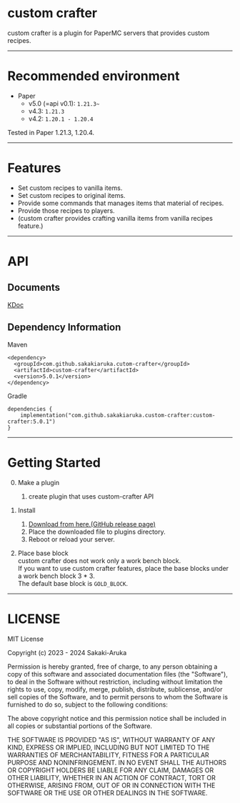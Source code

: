 # custom crafter  
custom crafter is a plugin for PaperMC servers that provides custom recipes. 

---

# Recommended environment
- Paper
  - v5.0 (=api v0.1): `1.21.3~`
  - v4.3: `1.21.3`
  - v4.2: `1.20.1 - 1.20.4`

Tested in Paper 1.21.3, 1.20.4.

---

# Features
- Set custom recipes to vanilla items.
- Set custom recipes to original items.
- Provide some commands that manages items that material of recipes.
- Provide those recipes to players.
- (custom crafter provides crafting vanilla items from vanilla recipes feature.)

---

# API

## Documents
[KDoc](https://sakaki-aruka.github.io/custom-crafter/)

## Dependency Information
Maven

```
<dependency>
  <groupId>com.github.sakakiaruka.cutom-crafter</groupId>
  <artifactId>custom-crafter</artifactId>
  <version>5.0.1</version>
</dependency>
```

Gradle
```
dependencies {
    implementation("com.github.sakakiaruka.custom-crafter:custom-crafter:5.0.1")
}
```

---

# Getting Started
0. Make a plugin
   1. create plugin that uses custom-crafter API

1. Install
   1. [Download from here.(GitHub release page)](https://github.com/Sakaki-Aruka/custom-crafter/releases/latest)
   2. Place the downloaded file to plugins directory. 
   3. Reboot or reload your server.

    
2. Place base block  
custom crafter does not work only a work bench block.  
If you want to use custom crafter features, place the base blocks under a work bench block 3 * 3.  
The default base block is `GOLD_BLOCK`.

---

# LICENSE
MIT License

Copyright (c) 2023 - 2024 Sakaki-Aruka

Permission is hereby granted, free of charge, to any person obtaining a copy
of this software and associated documentation files (the "Software"), to deal
in the Software without restriction, including without limitation the rights
to use, copy, modify, merge, publish, distribute, sublicense, and/or sell
copies of the Software, and to permit persons to whom the Software is
furnished to do so, subject to the following conditions:

The above copyright notice and this permission notice shall be included in all
copies or substantial portions of the Software.

THE SOFTWARE IS PROVIDED "AS IS", WITHOUT WARRANTY OF ANY KIND, EXPRESS OR
IMPLIED, INCLUDING BUT NOT LIMITED TO THE WARRANTIES OF MERCHANTABILITY,
FITNESS FOR A PARTICULAR PURPOSE AND NONINFRINGEMENT. IN NO EVENT SHALL THE
AUTHORS OR COPYRIGHT HOLDERS BE LIABLE FOR ANY CLAIM, DAMAGES OR OTHER
LIABILITY, WHETHER IN AN ACTION OF CONTRACT, TORT OR OTHERWISE, ARISING FROM,
OUT OF OR IN CONNECTION WITH THE SOFTWARE OR THE USE OR OTHER DEALINGS IN THE
SOFTWARE.
